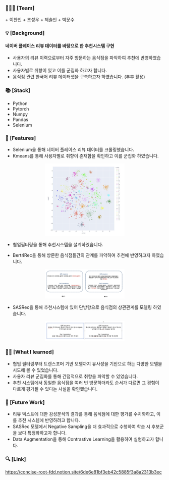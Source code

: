 ### 👨‍👧‍👧 [Team]
<p>
  + 이찬빈
  + 조성우
  + 제슬빈
  + 박문수
</p>

### 💡 [Background]
#### 네이버 플레이스 리뷰 데이터를 바탕으로 한 추천시스템 구현

+ 사용자의 리뷰 이력으로부터 자주 방문하는 음식점을 파악하여 추천에 반영하였습니다.
+ 사용자별로 취향이 있고 이를 군집화 하고자 합니다.
+ 음식점 관련 한국어 리뷰 데이터셋을 구축하고자 하였습니다. (추후 활용)

### 📚 [Stack]

+ Python 
+ Pytorch 
+ Numpy 
+ Pandas
+ Selenium

### 📝 [Features]

+ Selenium을 통해 네이버 플레이스 리뷰 데이터를 크롤링했습니다.
+ Kmeans를 통해 사용자별로 취향이 존재함을 확인하고 이를 군집화 하였습니다.

<p align="center"> <img src = "https://github.com/psm981021/restaurant-type-recsys/blob/main/jpg/kmeans.png" width = "50%" ></p>

+ 협업필터링을 통해 추천시스템을 설계하였습니다.

+ Bert4Rec을 통해 방문한 음식점들간의 관계를 파악하여 추천에 반영하고자 하였습니다.
<p align="center"> <img src = "https://github.com/psm981021/restaurant-type-recsys/blob/main/jpg/BERT4Rec_inference.png" width = "50%" > </p>

+ SASRec을 통해 추천시스템에 있어 단방향으로 음식점의 상관관계를 모델링 하였습니다.
<p align="center"> <img src = "https://github.com/psm981021/restaurant-type-recsys/blob/main/jpg/SASRec_inference.png" width = "50%" > </p>

### 👨‍🎓 [What I learned]

+ 협업 필터링부터 트랜스포머 기반 모델까지 유사성을 기반으로 하는 다양한 모델을 시도해 볼 수 있었습니다.
+ 사용자 리뷰 군집화를 통해 간접적으로 취향을 파악할 수 있었습니다.
+ 추천 시스템에서 동일한 음식점을 여러 번 방문하더라도 순서가 다르면 그 경험이 다르게 평가될 수 있다는 사실을 확인했습니다.

### 🤦 [Future Work]

+ 리뷰 텍스트에 대한 감성분석의 결과를 통해 음식점에 대한 평가를 수치화하고, 이를 추천 시스템에 반영하려고 합니다.
+ SASRec 모델에서 Negative Sampling을 더 효과적으로 수행하여 학습 시 후보군을 보다 특정화하고자 합니다.
+ Data Augmentation을 통해 Contrastive Learning을 활용하여 실험하고자 합니다.


### 🔍 [Link]
https://concise-root-fdd.notion.site/6de6e81bf3eb42c5885f3a8a2313b3ec
